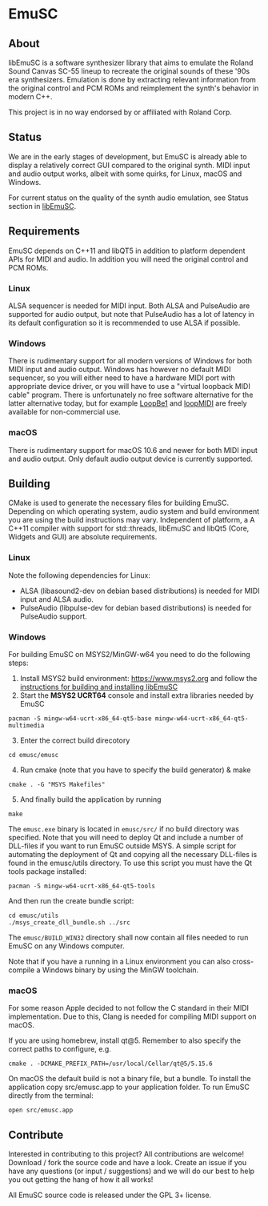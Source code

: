 # EmuSC

## About
libEmuSC is a software synthesizer library that aims to emulate the Roland Sound Canvas SC-55 lineup to recreate the original sounds of these '90s era synthesizers. Emulation is done by extracting relevant information from the original control and PCM ROMs and reimplement the synth's behavior in modern C++.

This project is in no way endorsed by or affiliated with Roland Corp.

## Status
We are in the early stages of development, but EmuSC is already able to display a relatively correct GUI compared to the original synth. MIDI input and audio output works, albeit with some quirks, for Linux, macOS and Windows. 

For current status on the quality of the synth audio emulation, see Status section in [libEmuSC](../libemusc/README.md).

## Requirements
EmuSC depends on C++11 and libQT5 in addition to platform dependent APIs for MIDI and audio. In addition you will need the original control and PCM ROMs.

### Linux
ALSA sequencer is needed for MIDI input. Both ALSA and PulseAudio are supported for audio output, but note that PulseAudio has a lot of latency in its default configuration so it is recommended to use ALSA if possible.

### Windows
There is rudimentary support for all modern versions of Windows for both MIDI input and audio output. Windows has however no default MIDI sequencer, so you will either need to have a hardware MIDI port with appropriate device driver, or you will have to use a "virtual loopback MIDI cable" program. There is unfortunately no free software alternative for the latter alternative today, but for example [LoopBe1](https://www.nerds.de/en/loopbe1.html) and [loopMIDI](https://www.nerds.de/en/loopbe1.html) are freely available for non-commercial use.

### macOS
There is rudimentary support for macOS 10.6 and newer for both MIDI input and audio output. Only default audio output device is currently supported.

## Building
CMake is used to generate the necessary files for building EmuSC. Depending on which operating system, audio system and build environment you are using the build instructions may vary. Independent of platform, a A C++11 compiler with support for std::threads, libEmuSC and libQt5 (Core, Widgets and GUI) are absolute requirements.

### Linux
Note the following dependencies for Linux:
* ALSA (libasound2-dev on debian based distributions) is needed for MIDI input and ALSA audio.
* PulseAudio (libpulse-dev for debian based distributions) is needed for PulseAudio support.

### Windows
For building EmuSC on MSYS2/MinGW-w64 you need to do the following steps:

1. Install MSYS2 build environment: https://www.msys2.org and follow the [instructions for building and installing libEmuSC](../libemusc/README.md)
2. Start the **MSYS2 UCRT64** console and install extra libraries needed by EmuSC
```
pacman -S mingw-w64-ucrt-x86_64-qt5-base mingw-w64-ucrt-x86_64-qt5-multimedia
```
3. Enter the correct build direcotory
```
cd emusc/emusc
```
4. Run cmake (note that you have to specify the build generator) & make
```
cmake . -G "MSYS Makefiles"
```
5. And finally build the application by running
```
make
```
The `emusc.exe` binary is located in `emusc/src/` if no build directory was specified. Note that you will need to deploy Qt and include a number of DLL-files if you want to run EmuSC outside MSYS. A simple script for automating the deployment of Qt and copying all the necessary DLL-files is found in the emusc/utils directory. To use this script you must have the Qt tools package installed:
```
pacman -S mingw-w64-ucrt-x86_64-qt5-tools
```
And then run the create bundle script:
```
cd emusc/utils
./msys_create_dll_bundle.sh ../src
```
The `emusc/BUILD_WIN32` directory shall now contain all files needed to run EmuSC on any Windows computer.

Note that if you have a running in a Linux environment you can also cross-compile a Windows binary by using the MinGW toolchain.

### macOS
For some reason Apple decided to not follow the C standard in their MIDI implementation. Due to this, Clang is needed for compiling MIDI support on macOS.

If you are using homebrew, install qt@5. Remember to also specify the correct paths to configure, e.g. 
```
cmake . -DCMAKE_PREFIX_PATH=/usr/local/Cellar/qt@5/5.15.6
```
On macOS the default build is not a binary file, but a bundle. To install the application copy src/emusc.app to your application folder. To run EmuSC directly from the terminal:
```
open src/emusc.app
```

## Contribute
Interested in contributing to this project? All contributions are welcome! Download / fork the source code and have a look. Create an issue if you have any questions (or input / suggestions) and we will do our best to help you out getting the hang of how it all works!

All EmuSC source code is released under the GPL 3+ license.
